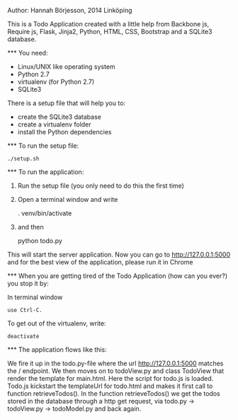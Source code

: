 Author: Hannah Börjesson, 2014 Linköping

This is a Todo Application created with a little help from Backbone js, Require js, Flask, Jinja2, Python, HTML, CSS, Bootstrap and a SQLite3 database.

*** You need:

- Linux/UNIX like operating system
- Python 2.7
- virtualenv (for Python 2.7)
- SQLite3

There is a setup file that will help you to:

- create the SQLite3 database
- create a virtualenv folder
- install the Python dependencies

*** To run the setup file:

    ./setup.sh

*** To run the application:

1. Run the setup file (you only need to do this the first time)

2. Open a terminal window and write

    . venv/bin/activate

3. and then

    python todo.py

This will start the server application. Now you can go to http://127.0.0.1:5000
and for the best view of the application, please run it in Chrome


*** When you are getting tired of the Todo Application (how can you ever?) you stop it by:

In terminal window

    use Ctrl-C.

To get out of the virtualenv, write:

    deactivate

*** The application flows like this:

We fire it up in the todo.py-file where the url http://127.0.0.1:5000 matches the / endpoint. We then moves on to todoView.py and class TodoView that render the template for main.html. Here the script for todo.js is loaded. Todo.js kickstart the templateUrl for todo.html and makes it first call to function retrieveTodos(). In the function retrieveTodos() we get the todos stored in the database through a http get request, via todo.py -> todoView.py -> todoModel.py and back again.


